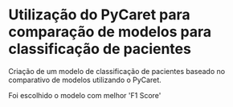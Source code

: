 # Utilização do PyCaret para comparação de modelos para classificação de pacientes

Criação de um modelo de classificação de pacientes baseado no comparativo de modelos utilizando o PyCaret.

Foi escolhido o modelo com melhor 'F1 Score'
